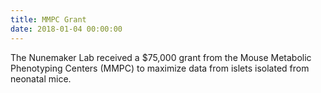 ```yaml
---
title: MMPC Grant
date: 2018-01-04 00:00:00
---
```



The Nunemaker Lab received a $75,000 grant from the Mouse Metabolic Phenotyping Centers (MMPC) to maximize data from islets isolated from neonatal mice.